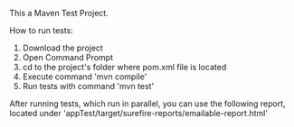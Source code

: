 This a Maven Test Project.

How to run tests:
1. Download the project
2. Open Command Prompt
3. cd to the project's folder where pom.xml file is located
4. Execute command 'mvn compile'
5. Run tests with command 'mvn test'

After running tests, which run in parallel, you can use the following report, located under 'appTest/target/surefire-reports/emailable-report.html'